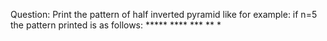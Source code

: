 Question: Print the pattern of half inverted pyramid
like for example: if n=5
                  the pattern printed is as follows:
                  *****
                  **** 
                  ***
                  **
                  *